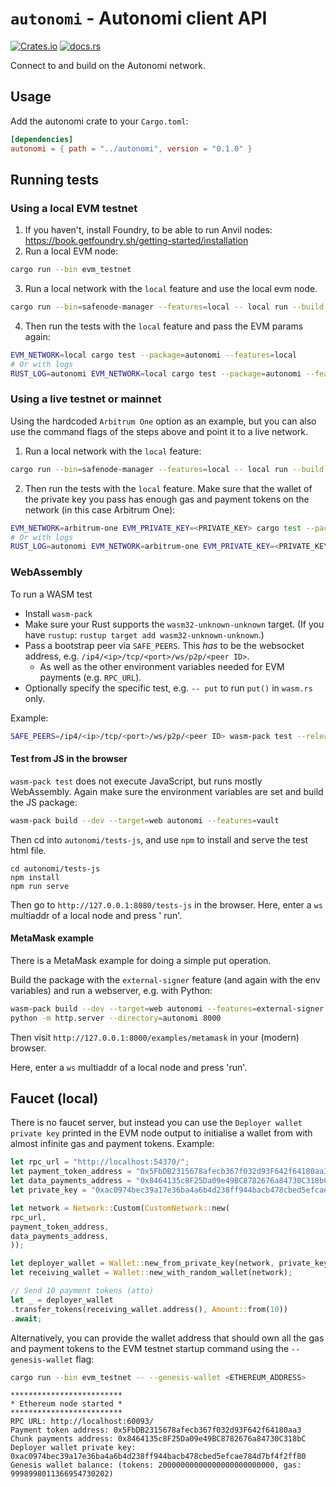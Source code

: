 # `autonomi` - Autonomi client API

[![Crates.io](https://img.shields.io/crates/v/autonomi.svg)](https://crates.io/crates/autonomi)
[![docs.rs](https://img.shields.io/badge/api-rustdoc-blue.svg)](https://docs.rs/autonomi)

Connect to and build on the Autonomi network.

## Usage

Add the autonomi crate to your `Cargo.toml`:

```toml
[dependencies]
autonomi = { path = "../autonomi", version = "0.1.0" }
```

## Running tests

### Using a local EVM testnet

1. If you haven't, install Foundry, to be able to run Anvil
   nodes: https://book.getfoundry.sh/getting-started/installation
2. Run a local EVM node:

```sh
cargo run --bin evm_testnet
```

3. Run a local network with the `local` feature and use the local evm node.

```sh
cargo run --bin=safenode-manager --features=local -- local run --build --clean --rewards-address <ETHEREUM_ADDRESS> evm-local
```

4. Then run the tests with the `local` feature and pass the EVM params again:

```sh
EVM_NETWORK=local cargo test --package=autonomi --features=local
# Or with logs
RUST_LOG=autonomi EVM_NETWORK=local cargo test --package=autonomi --features=local -- --nocapture
```

### Using a live testnet or mainnet

Using the hardcoded `Arbitrum One` option as an example, but you can also use the command flags of the steps above and
point it to a live network.

1. Run a local network with the `local` feature:

```sh
cargo run --bin=safenode-manager --features=local -- local run --build --clean --rewards-address <ETHEREUM_ADDRESS> evm-arbitrum-one
```

2. Then run the tests with the `local` feature. Make sure that the wallet of the private key you pass has enough gas and
   payment tokens on the network (in this case Arbitrum One):

```sh
EVM_NETWORK=arbitrum-one EVM_PRIVATE_KEY=<PRIVATE_KEY> cargo test --package=autonomi --features=local
# Or with logs
RUST_LOG=autonomi EVM_NETWORK=arbitrum-one EVM_PRIVATE_KEY=<PRIVATE_KEY> cargo test --package=autonomi --features=local -- --nocapture
```

### WebAssembly

To run a WASM test

- Install `wasm-pack`
- Make sure your Rust supports the `wasm32-unknown-unknown` target. (If you
  have `rustup`: `rustup target add wasm32-unknown-unknown`.)
- Pass a bootstrap peer via `SAFE_PEERS`. This *has* to be the websocket address,
  e.g. `/ip4/<ip>/tcp/<port>/ws/p2p/<peer ID>`.
    - As well as the other environment variables needed for EVM payments (e.g. `RPC_URL`).
- Optionally specify the specific test, e.g. `-- put` to run `put()` in `wasm.rs` only.

Example:

```sh
SAFE_PEERS=/ip4/<ip>/tcp/<port>/ws/p2p/<peer ID> wasm-pack test --release --firefox autonomi --features=data,files --test wasm -- put
```

#### Test from JS in the browser

`wasm-pack test` does not execute JavaScript, but runs mostly WebAssembly. Again make sure the environment variables are
set and build the JS package:

```sh
wasm-pack build --dev --target=web autonomi --features=vault
```

Then cd into `autonomi/tests-js`, and use `npm` to install and serve the test html file.

```
cd autonomi/tests-js
npm install
npm run serve
```

Then go to `http://127.0.0.1:8080/tests-js` in the browser. Here, enter a `ws` multiaddr of a local node and press '
run'.

#### MetaMask example

There is a MetaMask example for doing a simple put operation.

Build the package with the `external-signer` feature (and again with the env variables) and run a webserver, e.g. with
Python:

```sh
wasm-pack build --dev --target=web autonomi --features=external-signer
python -m http.server --directory=autonomi 8000
```

Then visit `http://127.0.0.1:8000/examples/metamask` in your (modern) browser.

Here, enter a `ws` multiaddr of a local node and press 'run'.

## Faucet (local)

There is no faucet server, but instead you can use the `Deployer wallet private key` printed in the EVM node output to
initialise a wallet from with almost infinite gas and payment tokens. Example:

```rust
let rpc_url = "http://localhost:54370/";
let payment_token_address = "0x5FbDB2315678afecb367f032d93F642f64180aa3";
let data_payments_address = "0x8464135c8F25Da09e49BC8782676a84730C318bC";
let private_key = "0xac0974bec39a17e36ba4a6b4d238ff944bacb478cbed5efcae784d7bf4f2ff80";

let network = Network::Custom(CustomNetwork::new(
rpc_url,
payment_token_address,
data_payments_address,
));

let deployer_wallet = Wallet::new_from_private_key(network, private_key).unwrap();
let receiving_wallet = Wallet::new_with_random_wallet(network);

// Send 10 payment tokens (atto)
let _ = deployer_wallet
.transfer_tokens(receiving_wallet.address(), Amount::from(10))
.await;
```

Alternatively, you can provide the wallet address that should own all the gas and payment tokens to the EVM testnet
startup command using the `--genesis-wallet` flag:

```sh
cargo run --bin evm_testnet -- --genesis-wallet <ETHEREUM_ADDRESS>
```

```shell
*************************
* Ethereum node started *
*************************
RPC URL: http://localhost:60093/
Payment token address: 0x5FbDB2315678afecb367f032d93F642f64180aa3
Chunk payments address: 0x8464135c8F25Da09e49BC8782676a84730C318bC
Deployer wallet private key: 0xac0974bec39a17e36ba4a6b4d238ff944bacb478cbed5efcae784d7bf4f2ff80
Genesis wallet balance: (tokens: 20000000000000000000000000, gas: 9998998011366954730202)
```